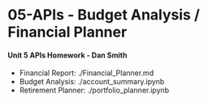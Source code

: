 # 05-APIs - Budget Analysis / Financial Planner

#### Unit 5 APIs Homework - Dan Smith
* Financial Report: ./Financial_Planner.md
* Budget Analysis: ./account_summary.ipynb
* Retirement Planner: ./portfolio_planner.ipynb
